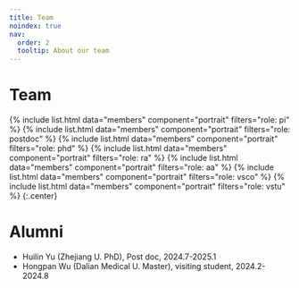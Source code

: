 ```yaml
---
title: Team
noindex: true
nav:
  order: 2
  tooltip: About our team
---
```


# <i class="fas fa-users"></i>Team

{%
  include list.html
  data="members"
  component="portrait"
  filters="role: pi"
%}
{%
  include list.html
  data="members"
  component="portrait"
  filters="role: postdoc"
%}
{%
  include list.html
  data="members"
  component="portrait"
  filters="role: phd"
%}
{%
  include list.html
  data="members"
  component="portrait"
  filters="role: ra"
%}
{%
  include list.html
  data="members"
  component="portrait"
  filters="role: aa"
%}
{%
  include list.html
  data="members"
  component="portrait"
  filters="role: vsco"
%}
{%
  include list.html
  data="members"
  component="portrait"
  filters="role: vstu"
%}
{:.center}

# <i class="fas fa-user-graduate"></i>Alumni

- Huilin Yu (Zhejiang U. PhD), Post doc, 2024.7-2025.1
- Hongpan Wu (Dalian Medical U. Master), visiting student, 2024.2-2024.8

